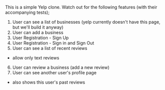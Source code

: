 This is a simple Yelp clone. Watch out for the following features (with their accompanying tests);

1. User can see a list of businesses (yelp currently doesn't have this page, but we'll build it anyway)
2. User can add a business
3. User Registration -  Sign Up
4. User Registration -  Sign in and Sign Out
5. User can see a list of recent reviews
  - allow only text reviews
6. User can review a business (add a new review)
7. User can see another user's profile page
  - also shows this user's past reviews